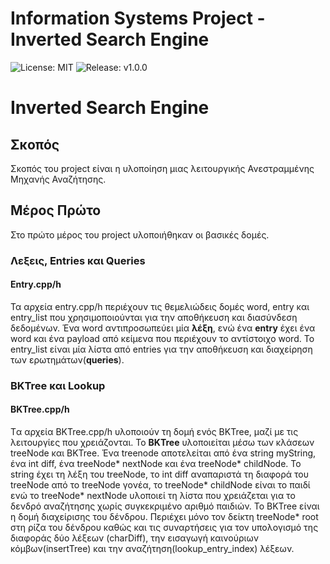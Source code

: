 
# Information Systems Project - Inverted Search Engine
![License: MIT](https://img.shields.io/badge/License-MIT-blue.svg)
![Release: v1.0.0](https://img.shields.io/github/v/release/nassosanagn/Vaccine-Monitor-App?include_prereleases)

# Inverted Search Engine

## Σκοπός

Σκοπός του project είναι η υλοποίηση μιας λειτουργικής Ανεστραμμένης Μηχανής Αναζήτησης. 

## Μέρος Πρώτο

Στο πρώτο μέρος του project υλοποιήθηκαν οι βασικές δομές.

### Λεξεις, Entries και Queries

#### Entry.cpp/h

Τα αρχεία entry.cpp/h περιέχουν τις θεμελιώδεις δομές word, entry και entry_list που χρησιμοποιούνται για την αποθήκευση και διασύνδεση δεδομένων. Ένα word αντιπροσωπεύει μία **λέξη**, ενώ ένα **entry** έχει ένα word και ένα payload από κείμενα που περιέχουν το αντίστοιχο word. Το entry_list είναι μία λίστα από entries για την αποθήκευση και διαχείρηση των ερωτημάτων(**queries**). 

### BKTree και Lookup

#### BKTree.cpp/h

Tα αρχεία BKTree.cpp/h υλοποιούν τη δομή ενός BKTree, μαζί με τις λειτουργίες που χρειάζονται. 
Το **BKTree** υλοποιείται μέσω των κλάσεων treeNode και BKTree. 
Ένα treenode αποτελείται από ένα string myString, ένα int diff, ένα treeNode* nextNode και ένα treeNode* childNode. Το string έχει τη λέξη του treeNode, το int diff αναπαριστά τη διαφορά του treeNode από το treeNode γονέα, το treeNode* childNode είναι το παιδί ενώ το treeNode* nextNode υλοποιεί τη λίστα που χρειάζεται για το δενδρό αναζήτησης χωρίς συγκεκριμένο αριθμό παιδιών. 
Το BKTree είναι η δομή διαχείρισης του δένδρου. Περιέχει μόνο τον δείκτη treeNode* root στη ρίζα του δένδρου καθώς και τις συναρτήσεις για τον υπολογισμό της διαφοράς δύο λέξεων (charDiff), την εισαγωγή καινούριων κόμβων(insertTree) και την αναζήτηση(lookup_entry_index) λέξεων.


